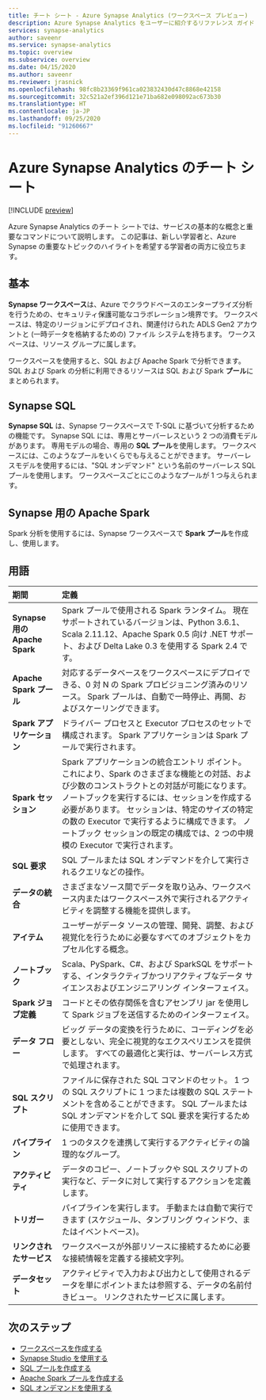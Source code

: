 ```yaml
---
title: チート シート - Azure Synapse Analytics (ワークスペース プレビュー)
description: Azure Synapse Analytics をユーザーに紹介するリファレンス ガイド
services: synapse-analytics
author: saveenr
ms.service: synapse-analytics
ms.topic: overview
ms.subservice: overview
ms.date: 04/15/2020
ms.author: saveenr
ms.reviewer: jrasnick
ms.openlocfilehash: 98fc8b23369f961ca023832430d47c8868e42158
ms.sourcegitcommit: 32c521a2ef396d121e71ba682e098092ac673b30
ms.translationtype: HT
ms.contentlocale: ja-JP
ms.lasthandoff: 09/25/2020
ms.locfileid: "91260667"
---
```

# <a name="azure-synapse-analytics-cheat-sheet"></a>Azure Synapse Analytics のチート シート

[!INCLUDE [preview](includes/note-preview.md)]

Azure Synapse Analytics のチート シートでは、サービスの基本的な概念と重要なコマンドについて説明します。 この記事は、新しい学習者と、Azure Synapse の重要なトピックのハイライトを希望する学習者の両方に役立ちます。

## <a name="basics"></a>基本

**Synapse ワークスペース**は、Azure でクラウドベースのエンタープライズ分析を行うための、セキュリティ保護可能なコラボレーション境界です。 ワークスペースは、特定のリージョンにデプロイされ、関連付けられた ADLS Gen2 アカウントと (一時データを格納するための) ファイル システムを持ちます。 ワークスペースは、リソース グループに属します。

ワークスペースを使用すると、SQL および Apache Spark で分析できます。 SQL および Spark の分析に利用できるリソースは SQL および Spark **プール**にまとめられます。 

## <a name="synapse-sql"></a>Synapse SQL
**Synapse SQL** は、Synapse ワークスペースで T-SQL に基づいて分析するための機能です。 Synapse SQL には、専用とサーバーレスという 2 つの消費モデルがあります。  専用モデルの場合、専用の **SQL プール**を使用します。 ワークスペースには、このようなプールをいくらでも与えることができます。 サーバーレスモデルを使用するには、"SQL オンデマンド" という名前のサーバーレス SQL プールを使用します。 ワークスペースごとにこのようなプールが 1 つ与えられます。

## <a name="apache-spark-for-synapse"></a>Synapse 用の Apache Spark
Spark 分析を使用するには、Synapse ワークスペースで **Spark プール**を作成し、使用します。

## <a name="terminology"></a>用語
| 期間                         | 定義      |
|:---                                 |:---                 |
|**Synapse 用の Apache Spark** | Spark プールで使用される Spark ランタイム。 現在サポートされているバージョンは、Python 3.6.1、Scala 2.11.12、Apache Spark 0.5 向け .NET サポート、および Delta Lake 0.3 を使用する Spark 2.4 です。  | 
| **Apache Spark プール**  | 対応するデータベースをワークスペースにデプロイできる、0 対 N の Spark プロビジョニング済みのリソース。 Spark プールは、自動で一時停止、再開、およびスケーリングできます。  |
| **Spark アプリケーション**  |   ドライバー プロセスと Executor プロセスのセットで構成されます。 Spark アプリケーションは Spark プールで実行されます。            |
| **Spark セッション**  |   Spark アプリケーションの統合エントリ ポイント。 これにより、Spark のさまざまな機能との対話、および少数のコンストラクトとの対話が可能になります。 ノートブックを実行するには、セッションを作成する必要があります。 セッションは、特定のサイズの特定の数の Executor で実行するように構成できます。 ノートブック セッションの既定の構成では、2 つの中規模の Executor で実行されます。 |
| **SQL 要求**  |   SQL プールまたは SQL オンデマンドを介して実行されるクエリなどの操作。 |
|**データの統合**| さまざまなソース間でデータを取り込み、ワークスペース内またはワークスペース外で実行されるアクティビティを調整する機能を提供します。| 
|**アイテム**| ユーザーがデータ ソースの管理、開発、調整、および視覚化を行うために必要なすべてのオブジェクトをカプセル化する概念。|
|**ノートブック**| Scala、PySpark、C#、および SparkSQL をサポートする、インタラクティブかつリアクティブなデータ サイエンスおよびエンジニアリング インターフェイス。 |
|**Spark ジョブ定義**|コードとその依存関係を含むアセンブリ jar を使用して Spark ジョブを送信するためのインターフェイス。|
|**データ フロー**|  ビッグ データの変換を行うために、コーディングを必要としない、完全に視覚的なエクスペリエンスを提供します。 すべての最適化と実行は、サーバーレス方式で処理されます。 |
|**SQL スクリプト**| ファイルに保存された SQL コマンドのセット。 1 つの SQL スクリプトに 1 つまたは複数の SQL ステートメントを含めることができます。 SQL プールまたは SQL オンデマンドを介して SQL 要求を実行するために使用できます。|
|**パイプライン**| 1 つのタスクを連携して実行するアクティビティの論理的なグループ。|
|**アクティビティ**| データのコピー、ノートブックや SQL スクリプトの実行など、データに対して実行するアクションを定義します。|
|**トリガー**| パイプラインを実行します。 手動または自動で実行できます (スケジュール、タンブリング ウィンドウ、またはイベントベース)。|
|**リンクされたサービス**| ワークスペースが外部リソースに接続するために必要な接続情報を定義する接続文字列。|
|**データセット**|  アクティビティで入力および出力として使用されるデータを単にポイントまたは参照する、データの名前付きビュー。 リンクされたサービスに属します。|

## <a name="next-steps"></a>次のステップ

- [ワークスペースを作成する](quickstart-create-workspace.md)
- [Synapse Studio を使用する](quickstart-synapse-studio.md)
- [SQL プールを作成する](quickstart-create-sql-pool-portal.md)
- [Apache Spark プールを作成する](quickstart-create-apache-spark-pool-portal.md)
- [SQL オンデマンドを使用する](quickstart-sql-on-demand.md)

